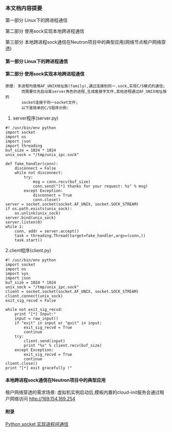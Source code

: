 ### 本文档内容提要
第一部分 Linux下的跨进程通信

第二部分 使用sock实现本地跨进程通信

第三部分 本地跨进程sock通信在Neutron项目中的典型应用(网络节点租户网络穿透)


#### 第一部分 Linux下的跨进程通信 ##

#### 第二部分 使用sock实现本地跨进程通信 ##
```
原理: 多进程均使用AF_UNIX地址族(family),通过连接到同一.sock,实现C/S模式的通信; 
       而需要优先启动某server角色的进程,生成套接字文件,其他进程通过AF_UNIX地址族的
       socket连接于同一socket文件;
       以下是简单的C/S程序示例:
```

1. server程序(server.py)

```
#! /usr/bin/env python
import socket
import os
import json
import threading
buf_size = 1024 * 1024
unix_sock = "/tmp/unix_ipc.sock"

def fake_handler(conn):
    disconnect = False
    while not disconnect:
        try:
            msg = conn.recv(buf_size)
            conn.send("[*] thanks for your request: %s" % msg)
        except Exception:
            disconnect = True
            conn.close()
server = socket.socket(socket.AF_UNIX, socket.SOCK_STREAM)
if os.path.exists(unix_sock):
    os.unlink(unix_sock)
server.bind(unix_sock)
server.listen(0)
while 1:
    conn, addr = server.accept()
    task = threading.Thread(target=fake_handler,args=(conn,))
    task.start()
```

2.client程序(client.py)
```
#! /usr/bin/env python
import socket
import os
import sys
import json
buf_size = 1024 * 1024
unix_sock = "/tmp/unix_ipc.sock"
client = socket.socket(socket.AF_UNIX, socket.SOCK_STREAM)
client.connect(unix_sock)
exit_sig_recvd = False

while not exit_sig_recvd:
    print "[*] Input:"
    input = raw_input()
    if "exit" in input or "quit" in input:
        exit_sig_recvd = True
        continue
    try:
        client.send(input)
        print "%s" % client.recv(buf_size)
    except Exception:
        exit_sig_recvd = True
        continue
client.close()
print "[*] exit gracefully !"
```
#### 本地跨进程sock通信在Neutron项目中的典型应用 ##
租户网络穿透的需求场景: 虚拟机实例启动后,模板内置的cloud-init服务会通过租户网络访问 http://169.154.169.254

#### 附录
[Python socket 实现进程间通信 ](http://blog.csdn.net/wangtaoking1/article/details/44494217/)
